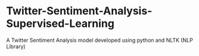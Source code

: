 # Twitter-Sentiment-Analysis-Supervised-Learning
A Twitter Sentiment Analysis model developed using python and NLTK (NLP Library)
